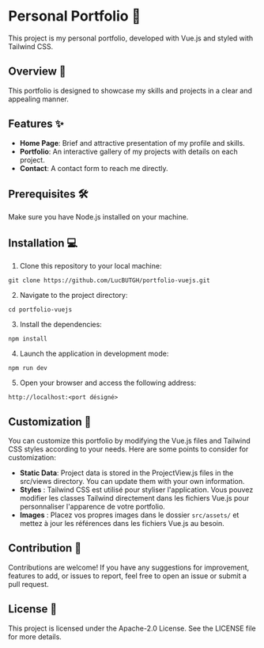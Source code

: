 # Personal Portfolio 🚀

This project is my personal portfolio, developed with Vue.js and styled with Tailwind CSS.

## Overview 📝

This portfolio is designed to showcase my skills and projects in a clear and appealing manner.

## Features ✨

- **Home Page**: Brief and attractive presentation of my profile and skills.
- **Portfolio**: An interactive gallery of my projects with details on each project.
- **Contact**: A contact form to reach me directly.

## Prerequisites 🛠️

Make sure you have Node.js installed on your machine.

## Installation 💻

1. Clone this repository to your local machine:

```git clone https://github.com/LucBUTGH/portfolio-vuejs.git```


2. Navigate to the project directory:

```cd portfolio-vuejs```


3. Install the dependencies:

```npm install```


4. Launch the application in development mode:

```npm run dev```


5. Open your browser and access the following address:

```http://localhost:<port désigné>```

## Customization 🎨

You can customize this portfolio by modifying the Vue.js files and Tailwind CSS styles according to your needs. Here are some points to consider for customization:

- **Static Data**: Project data is stored in the ProjectView.js files in the src/views directory. You can update them with your own information.
- **Styles** : Tailwind CSS est utilisé pour styliser l'application. Vous pouvez modifier les classes Tailwind directement dans les fichiers Vue.js pour personnaliser l'apparence de votre portfolio.
- **Images** : Placez vos propres images dans le dossier `src/assets/` et mettez à jour les références dans les fichiers Vue.js au besoin.

## Contribution 🤝

Contributions are welcome! If you have any suggestions for improvement, features to add, or issues to report, feel free to open an issue or submit a pull request.

## License 📜

This project is licensed under the Apache-2.0 License. See the LICENSE file for more details.

